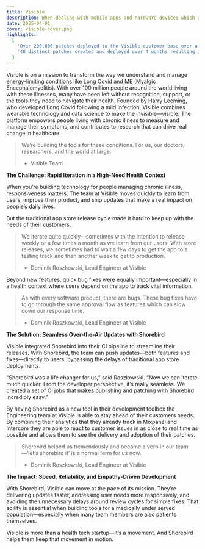 ```yaml
---
title: Visible
description: When dealing with mobile apps and hardware devices which always need to be in sync the team at Visible turned to Shorebird to help their release process go smoother.
date: 2025-04-01
cover: visible-cover.png
highlights:
  [
    'Over 200,000 patches deployed to the Visible customer base over a 4 month period.',
    '48 distinct patches created and deployed over 4 months resulting in over a month and a half of saved deployment time',
  ]
---
```


Visible is on a mission to transform the way we understand and manage energy-limiting conditions like Long Covid and ME (Myalgic Encephalomyelitis). With over 100 million people around the world living with these illnesses, many have been left without recognition, support, or the tools they need to navigate their health.
Founded by Harry Leeming, who developed Long Covid following a mild infection, Visible combines wearable technology and data science to make the invisible—visible. The platform empowers people living with chronic illness to measure and manage their symptoms, and contributes to research that can drive real change in healthcare.

> We’re building the tools for these conditions. For us, our doctors, researchers, and the world at large.
>
> - Visible Team

**The Challenge: Rapid Iteration in a High-Need Health Context**

When you’re building technology for people managing chronic illness, responsiveness matters. The team at Visible moves quickly to learn from users, improve their product, and ship updates that make a real impact on people’s daily lives.

But the traditional app store release cycle made it hard to keep up with the needs of their customers.

> We iterate quite quickly—sometimes with the intention to release weekly or a few times a month as we learn from our users. With store releases, we sometimes had to wait a few days to get the app to a testing track and then another week to get to production.
>
> - Dominik Roszkowski, Lead Engineer at Visible

Beyond new features, quick bug fixes were equally important—especially in a health context where users depend on the app to track vital information.

> As with every software product, there are bugs. These bug fixes have to go through the same approval flow as features which can slow down our response time.
>
> - Dominik Roszkowski, Lead Engineer at Visible

**The Solution: Seamless Over-the-Air Updates with Shorebird**

Visible integrated Shorebird into their CI pipeline to streamline their releases. With Shorebird, the team can push updates—both features and fixes—directly to users, bypassing the delays of traditional app store deployments.

“Shorebird was a life changer for us,” said Roszkowski. “Now we can iterate much quicker. From the developer perspective, it’s really seamless. We created a set of CI jobs that makes publishing and patching with Shorebird incredibly easy.”

By having Shorebird as a new tool in their development toolbox the Engineering team at Visible is able to stay ahead of their customers needs. By combining their analytics that they already track in Mixpanel and Intercom they are able to react to customer issues in as close to real time as possible and allows them to see the delivery and adoption of their patches.

> Shorebird helped us tremendously and became a verb in our team—‘let’s shorebird it’ is a normal term for us now.
>
> - Dominik Roszkowski, Lead Engineer at Visible

**The Impact: Speed, Reliability, and Empathy-Driven Development**

With Shorebird, Visible can move at the pace of its mission. They’re delivering updates faster, addressing user needs more responsively, and avoiding the unnecessary delays around review cycles for simple fixes. That agility is essential when building tools for a medically under served population—especially when many team members are also patients themselves.

Visible is more than a health tech startup—it’s a movement. And Shorebird helps them keep that movement in motion.
